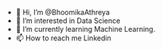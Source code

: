 - 👋 Hi, I’m @BhoomikaAthreya
- 👀 I’m interested in Data Science
- 🌱 I’m currently learning Machine Learning.
- 📫 How to reach me Linkedin

<!---
BhoomikaAthreya/BhoomikaAthreya is a ✨ special ✨ repository because its `README.md` (this file) appears on your GitHub profile.
You can click the Preview link to take a look at your changes.
--->
